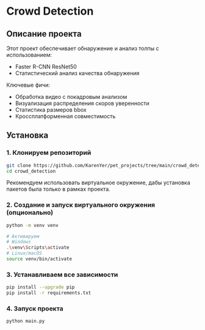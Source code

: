 # Crowd Detection
## Описание проекта

Этот проект обеспечивает обнаружение и анализ толпы с использованием:
- Faster R-CNN ResNet50
- Статистический анализ качества обнаружения

Ключевые фичи:
- Обработка видео с покадровым анализом
- Визуализация распределения скоров уверенности
- Статистика размеров bbox
- Кроссплатформенная совместимость

## Установка

### 1. Клонируем репозиторий
```bash
git clone https://github.com/KarenYer/pet_projects/tree/main/crowd_detection
cd crowd_detection
```
Рекомендуем использовать виртуальное окружение, дабы установка пакетов была только в рамках проекта.
### 2. Создание и запуск виртуального окружения (опционально)
```bash
python -m venv venv

# Активируем
# Windows
.\venv\Scripts\activate
# Linux/macOS
source venv/bin/activate
```
### 3. Устанавливаем все зависимости
```bash
pip install --upgrade pip
pip install -r requirements.txt
```
### 4. Запуск проекта
```bash
python main.py
```
